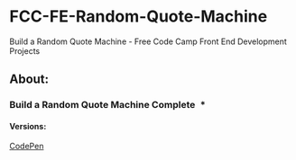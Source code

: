 # FCC-FE-Random-Quote-Machine
Build a Random Quote Machine - Free Code Camp Front End Development Projects

## About:

### Build a Random Quote Machine Complete   *

#### Versions: 
<a href="">CodePen</a>
